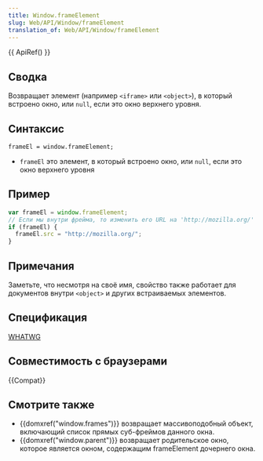 ```yaml
---
title: Window.frameElement
slug: Web/API/Window/frameElement
translation_of: Web/API/Window/frameElement
---
```


{{ ApiRef() }}

## Сводка

Возвращает элемент (например `<iframe>` или `<object>`), в который встроено окно, или `null`, если это окно верхнего уровня.

## Синтаксис

```
frameEl = window.frameElement;
```

- `frameEl` это элемент, в который встроено окно, или `null`, если это окно верхнего уровня

## Пример

```js
var frameEl = window.frameElement;
// Если мы внутри фрейма, то изменить его URL на 'http://mozilla.org/'
if (frameEl) {
  frameEl.src = "http://mozilla.org/";
}
```

## Примечания

Заметьте, что несмотря на своё имя, свойство также работает для документов внутри `<object>` и других встраиваемых элементов.

## Спецификация

[WHATWG](http://www.whatwg.org/specs/web-apps/current-work/#dom-frameelement)

## Совместимость с браузерами

{{Compat}}

## Смотрите также

- {{domxref("window.frames")}} возвращает массивоподобный объект, включающий список прямых суб-фреймов данного окна.
- {{domxref("window.parent")}} возвращает родительское окно, которое является окном, содержащим frameElement дочернего окна.
